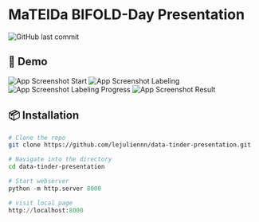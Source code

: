 # MaTElDa BIFOLD-Day Presentation

![GitHub last commit](https://img.shields.io/github/last-commit/lejuliennn/your-repo)

## 📸 Demo

![App Screenshot Start](images/screenshot1.png)
![App Screenshot Labeling](images/screenshot2.png)
![App Screenshot Labeling Progress](images/screenshot3.png)
![App Screenshot Result](images/screenshot4.png)

## 📦 Installation

```bash
# Clone the repo
git clone https://github.com/lejuliennn/data-tinder-presentation.git

# Navigate into the directory
cd data-tinder-presentation
```

```python
# Start webserver
python -m http.server 8000

# visit local page
http://localhost:8000
```
